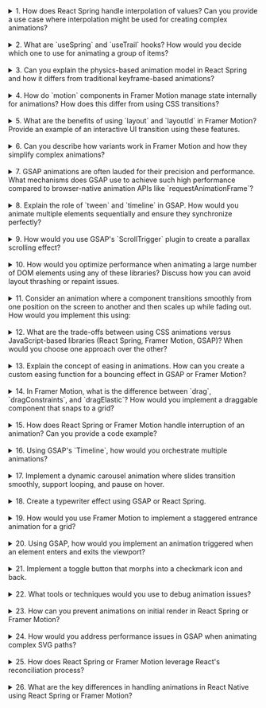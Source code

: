 <details>
<summary>1. How does React Spring handle interpolation of values? Can you provide a use case where interpolation might be used for creating complex animations?</summary>

React Spring uses **interpolation** to map an animated value to another value, allowing complex transformations. Interpolation lets you compute intermediate values between key points during an animation.

**Example use case:**
Animating the rotation and scale of an element simultaneously:

```jsx
import { useSpring, animated } from "@react-spring/web";

const Component = () => {
  const styles = useSpring({
    from: { transform: 0 },
    to: { transform: 1 },
  });

  return (
    <animated.div
      style={{
        transform: styles.transform.interpolate(
          (value) => `rotate(${value * 360}deg) scale(${value})`
        ),
      }}
    >
      Interpolated Animation
    </animated.div>
  );
};
```

Here, `interpolate` maps the `transform` value into rotation and scaling.

</details>

</br>

<details>
<summary>2. What are `useSpring` and `useTrail` hooks? How would you decide which one to use for animating a group of items?</summary>

- **`useSpring`:** Used for animating a single or multiple properties of an element.
- **`useTrail`:** Used for animating multiple items in a staggered fashion, where each item follows the animation of the previous one.

**Decision-making:**

- Use `useSpring` when animating a single element or multiple unrelated elements.
- Use `useTrail` when animating a list of related elements with sequential delays (e.g., animating a list of items).

**Example with `useTrail`:**

```jsx
import { useTrail, animated } from "@react-spring/web";

const items = ["Item 1", "Item 2", "Item 3"];
const Component = () => {
  const trail = useTrail(items.length, {
    from: { opacity: 0 },
    to: { opacity: 1 },
  });

  return (
    <div>
      {trail.map((style, index) => (
        <animated.div key={index} style={style}>
          {items[index]}
        </animated.div>
      ))}
    </div>
  );
};
```

</details>

</br>

<details>
<summary>3. Can you explain the physics-based animation model in React Spring and how it differs from traditional keyframe-based animations?</summary>

React Spring uses **physics-based animations**, which simulate natural motion through spring dynamics, such as tension, friction, and mass. This approach creates more realistic and interactive animations compared to traditional keyframe-based animations that follow predefined paths and durations.

**Key Differences:**

- **Physics-based animations:**

  - React Spring allows animations to be interrupted and resumed dynamically.
  - Natural, fluid motion based on physics.

- **Keyframe-based animations:**
  - CSS or `@keyframes` animations follow a rigid timeline.
  - Less interactive and more deterministic.

</details>

</br>

<details>
<summary>4. How do `motion` components in Framer Motion manage state internally for animations? How does this differ from using CSS transitions?</summary>

`motion` components in Framer Motion use an internal **state machine** to manage animations. It tracks the current and target states, interpolates values, and automatically handles transitions.

**Differences:**

- **State awareness:** Framer Motion animations can dynamically adjust and respond to state changes (`whileHover`, `whileTap`, `drag`, etc.), while CSS transitions are static.
- **Precision:** Framer Motion can animate non-CSS properties (e.g., SVG path length).
- **Interruptibility:** Framer Motion allows smooth transitions even when animations are interrupted.

</details>

</br>

<details>
<summary>5. What are the benefits of using `layout` and `layoutId` in Framer Motion? Provide an example of an interactive UI transition using these features.</summary>

- **`layout`:** Enables smooth transitions between layout changes. Framer Motion calculates the differences between the initial and final layout and animates the changes.
- **`layoutId`:** Useful for shared element transitions where a single element moves between multiple components.

**Example:**

```jsx
import { motion } from "framer-motion";

const Component = () => {
  const [isExpanded, setExpanded] = useState(false);

  return (
    <div>
      <motion.div
        layout
        onClick={() => setExpanded(!isExpanded)}
        style={{
          background: "lightblue",
          borderRadius: "10px",
          padding: "20px",
          width: isExpanded ? 300 : 100,
          height: isExpanded ? 300 : 100,
        }}
      >
        Click me
      </motion.div>
    </div>
  );
};
```

</details>

</br>

<details>
<summary>6. Can you describe how variants work in Framer Motion and how they simplify complex animations?</summary>

**Variants** in Framer Motion group animation states into a single object, making it easier to manage multiple animations across components. Each variant defines a named state (`initial`, `animate`, `exit`, etc.) with its properties.

**Example:**

```jsx
import { motion } from "framer-motion";

const boxVariants = {
  hidden: { opacity: 0, scale: 0.8 },
  visible: { opacity: 1, scale: 1 },
};

const Component = () => (
  <motion.div
    variants={boxVariants}
    initial="hidden"
    animate="visible"
    exit="hidden"
    style={{ width: 100, height: 100, backgroundColor: "red" }}
  />
);
```

</details>

</br>

<details>
<summary>7. GSAP animations are often lauded for their precision and performance. What mechanisms does GSAP use to achieve such high performance compared to browser-native animation APIs like `requestAnimationFrame`?</summary>

- **Subpixel rendering:** GSAP ensures smoother animations by handling subpixel values, avoiding jitter.
- **Optimized rendering:** GSAP minimizes layout thrashing by batching DOM updates.
- **Efficient tweens:** GSAP uses precise easing curves and avoids unnecessary calculations.
- **Hardware acceleration:** Automatically uses `transform` and `opacity` for GPU acceleration.

</details>

</br>

<details>
<summary>8. Explain the role of `tween` and `timeline` in GSAP. How would you animate multiple elements sequentially and ensure they synchronize perfectly?</summary>

- **Tween:** Defines an animation for a single or multiple properties.
- **Timeline:** Orchestrates multiple tweens for synchronized or staggered animations.

**Example:**

```javascript
const timeline = gsap.timeline({ defaults: { duration: 1 } });
timeline
  .to(".box1", { x: 100 })
  .to(".box2", { y: 100 }, "-=0.5") // Starts 0.5s before the previous animation ends
  .to(".box3", { opacity: 0 });
```

</details>

</br>

<details>
<summary>9. How would you use GSAP's `ScrollTrigger` plugin to create a parallax scrolling effect?</summary>

GSAP's `ScrollTrigger` enables animations tied to the user's scroll position. To create a parallax effect, animate elements at different speeds relative to the scroll.

**Example:**

```javascript
gsap.to(".background", {
  y: -100, // Moves slower
  scrollTrigger: {
    trigger: ".container",
    scrub: true,
  },
});

gsap.to(".foreground", {
  y: 200, // Moves faster
  scrollTrigger: {
    trigger: ".container",
    scrub: true,
  },
});
```

</details>

</br>

<details>
<summary>10. How would you optimize performance when animating a large number of DOM elements using any of these libraries? Discuss how you can avoid layout thrashing or repaint issues.</summary>

To optimize performance for animating a large number of DOM elements:

- **Batch updates:** Use libraries like GSAP or Framer Motion, which batch updates to minimize layout thrashing.
- **Use transforms:** Prefer `transform` and `opacity` properties for GPU acceleration.
- **Limit reflows:** Avoid animations that trigger layout recalculations, like animating `width` or `height`.
- **Virtualization:** For large lists, use virtualization libraries (e.g., React Window) to minimize DOM elements.
- **Throttle or debounce scroll-based animations:** Use `requestAnimationFrame` or `debounce` to limit animation updates.
- **SVG animations:** For complex vector graphics, use `will-change` and keep animations lightweight.

</details>

</br>

<details>
<summary>11. Consider an animation where a component transitions smoothly from one position on the screen to another and then scales up while fading out. How would you implement this using:</summary>

**React Spring:**

```jsx
const animation = useSpring({
  from: { x: 0, scale: 1, opacity: 1 },
  to: { x: 100, scale: 1.5, opacity: 0 },
});
<animated.div style={animation}>Content</animated.div>;
```

**Framer Motion:**

```jsx
<motion.div
  initial={{ x: 0, scale: 1, opacity: 1 }}
  animate={{ x: 100, scale: 1.5, opacity: 0 }}
  transition={{ duration: 1 }}
>
  Content
</motion.div>
```

**GSAP:**

```javascript
gsap.to(".element", { x: 100, scale: 1.5, opacity: 0, duration: 1 });
```

</details>

</br>

<details>
<summary>12. What are the trade-offs between using CSS animations versus JavaScript-based libraries (React Spring, Framer Motion, GSAP)? When would you choose one approach over the other?</summary>

**CSS Animations:**

- **Advantages:** Lightweight, native performance, minimal JavaScript.
- **Disadvantages:** Limited control, less dynamic, no physics-based motion.

**JavaScript-based libraries:**

- **Advantages:** Fine-grained control, interactive animations, physics-based motion, sequencing.
- **Disadvantages:** Heavier, higher learning curve, potential for performance bottlenecks.

**When to choose:**

- Use CSS for simple, declarative animations (hover effects, transitions).
- Use JavaScript libraries for complex, interactive, or physics-based animations.

</details>

</br>

<details>
<summary>13. Explain the concept of easing in animations. How can you create a custom easing function for a bouncing effect in GSAP or Framer Motion?</summary>

**Easing:** Controls the rate of change in an animation, making it feel more natural (e.g., ease-in, ease-out).

**Custom easing in GSAP:**

```javascript
gsap.to(".element", {
  y: 100,
  ease: "bounce.out",
});
```

**Custom easing in Framer Motion:**

```jsx
<motion.div
  animate={{ y: 100 }}
  transition={{
    ease: [0.68, -0.55, 0.27, 1.55], // Custom cubic-bezier curve for bounce
    duration: 1,
  }}
/>
```

</details>

</br>

<details>
<summary>14. In Framer Motion, what is the difference between `drag`, `dragConstraints`, and `dragElastic`? How would you implement a draggable component that snaps to a grid?</summary>

- **`drag`:** Enables dragging on `motion` components.
- **`dragConstraints`:** Restricts movement to a specific area or boundaries.
- **`dragElastic`:** Adds elasticity during dragging.

**Grid snapping example:**

```jsx
const snapToGrid = (value, gridSize) => Math.round(value / gridSize) * gridSize;

<motion.div
  drag
  onDragEnd={(e, info) => {
    const x = snapToGrid(info.point.x, 50);
    const y = snapToGrid(info.point.y, 50);
    setPosition({ x, y });
  }}
  style={{ x: position.x, y: position.y }}
/>;
```

</details>

</br>

<details>
<summary>15. How does React Spring or Framer Motion handle interruption of an animation? Can you provide a code example?</summary>

Both libraries allow animations to be interrupted:

- **React Spring:** New animations overwrite previous ones.
- **Framer Motion:** State changes interrupt ongoing animations.

**React Spring example:**

```jsx
const [isToggled, setToggled] = useState(false);
const styles = useSpring({ x: isToggled ? 100 : 0 });

<animated.div style={styles} onClick={() => setToggled(!isToggled)} />;
```

**Framer Motion example:**

```jsx
<motion.div
  animate={{ x: isToggled ? 100 : 0 }}
  transition={{ duration: 0.5 }}
  onClick={() => setToggled(!isToggled)}
/>
```

</details>

</br>

<details>
<summary>16. Using GSAP's `Timeline`, how would you orchestrate multiple animations?</summary>

**Example:**

```javascript
const timeline = gsap.timeline({ defaults: { duration: 1 } });
timeline
  .to(".box1", { x: 100 })
  .to(".box2", { y: 100 }, "-=0.5") // Starts 0.5 seconds earlier
  .to(".box3", { opacity: 0 });
```

</details>

</br>

<details>
<summary>17. Implement a dynamic carousel animation where slides transition smoothly, support looping, and pause on hover.</summary>

**Framer Motion:**

```jsx
const variants = {
  enter: { x: "100%", opacity: 0 },
  center: { x: 0, opacity: 1 },
  exit: { x: "-100%", opacity: 0 },
};

<motion.div
  initial="enter"
  animate="center"
  exit="exit"
  variants={variants}
  transition={{ duration: 0.8 }}
/>;
```

</details>

</br>

<details>
<summary>18. Create a typewriter effect using GSAP or React Spring.</summary>

**GSAP:**

```javascript
gsap.to(".text", {
  text: { value: "Hello, World!", speed: 0.5 },
  duration: 2,
});
```

**React Spring:**
Use `useTrail` to animate each character.

</details>

</br>

<details>
<summary>19. How would you use Framer Motion to implement a staggered entrance animation for a grid?</summary>

**Example:**

```jsx
const variants = {
  hidden: { opacity: 0, y: 20 },
  visible: (i) => ({
    opacity: 1,
    y: 0,
    transition: { delay: i * 0.1 },
  }),
};

{
  items.map((item, i) => (
    <motion.div
      key={item}
      variants={variants}
      custom={i}
      initial="hidden"
      animate="visible"
    />
  ));
}
```

</details>

</br>

<details>
<summary>20. Using GSAP, how would you implement an animation triggered when an element enters and exits the viewport?</summary>

**Example:**

```javascript
gsap.to(".element", {
  scrollTrigger: {
    trigger: ".element",
    start: "top center",
    end: "bottom center",
    toggleActions: "play reverse play reverse",
  },
  opacity: 1,
  y: 0,
});
```

</details>

</br>

<details>
<summary>21. Implement a toggle button that morphs into a checkmark icon and back.</summary>

**Framer Motion:**

```jsx
<motion.div
  initial={{ pathLength: 0 }}
  animate={{ pathLength: isChecked ? 1 : 0 }}
  transition={{ duration: 0.5 }}
/>
```

</details>

</br>

<details>
<summary>22. What tools or techniques would you use to debug animation issues?</summary>

- **Performance tools:** Chrome DevTools, React Profiler.
- **GSAP DevTools plugin:** Visualize timelines and tweens.
- **Reduce animation complexity:** Test small, isolated components.

</details>

</br>

<details>
<summary>23. How can you prevent animations on initial render in React Spring or Framer Motion?</summary>

**React Spring:**
Set `immediate: true` for the initial render.

**Framer Motion:**
Use `initial={false}`.

</details>

</br>

<details>
<summary>24. How would you address performance issues in GSAP when animating complex SVG paths?</summary>

- Use `will-change: transform`.
- Simplify SVG paths.
- Use `motionPath` plugin for optimized path animations.

</details>

</br>

<details>
<summary>25. How does React Spring or Framer Motion leverage React's reconciliation process?</summary>

Both libraries re-render animated components only when props or state change, reducing unnecessary reflows.

</details>

</br>

<details>
<summary>26. What are the key differences in handling animations in React Native using React Spring or Framer Motion?</summary>

- **React Spring:** Works natively with React Native.
- **Framer Motion:** Requires React Native Reanimated for comparable functionality.
- React Native animations are optimized for mobile performance.

</details>

</br>
